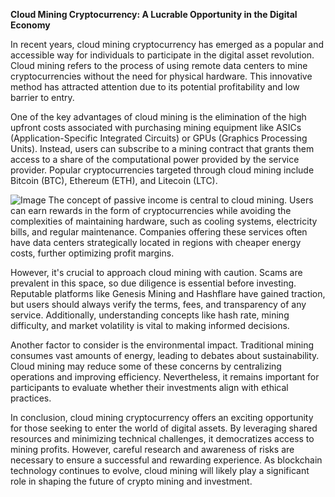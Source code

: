 **Cloud Mining Cryptocurrency: A Lucrable Opportunity in the Digital Economy**

In recent years, cloud mining cryptocurrency has emerged as a popular and accessible way for individuals to participate in the digital asset revolution. Cloud mining refers to the process of using remote data centers to mine cryptocurrencies without the need for physical hardware. This innovative method has attracted attention due to its potential profitability and low barrier to entry.

One of the key advantages of cloud mining is the elimination of the high upfront costs associated with purchasing mining equipment like ASICs (Application-Specific Integrated Circuits) or GPUs (Graphics Processing Units). Instead, users can subscribe to a mining contract that grants them access to a share of the computational power provided by the service provider. Popular cryptocurrencies targeted through cloud mining include Bitcoin (BTC), Ethereum (ETH), and Litecoin (LTC).


![Image](https://github.com/user-attachments/assets/31692037-0104-4703-abd1-696b6a7dd41b)
The concept of passive income is central to cloud mining. Users can earn rewards in the form of cryptocurrencies while avoiding the complexities of maintaining hardware, such as cooling systems, electricity bills, and regular maintenance. Companies offering these services often have data centers strategically located in regions with cheaper energy costs, further optimizing profit margins.

However, it's crucial to approach cloud mining with caution. Scams are prevalent in this space, so due diligence is essential before investing. Reputable platforms like Genesis Mining and Hashflare have gained traction, but users should always verify the terms, fees, and transparency of any service. Additionally, understanding concepts like hash rate, mining difficulty, and market volatility is vital to making informed decisions.

Another factor to consider is the environmental impact. Traditional mining consumes vast amounts of energy, leading to debates about sustainability. Cloud mining may reduce some of these concerns by centralizing operations and improving efficiency. Nevertheless, it remains important for participants to evaluate whether their investments align with ethical practices.

In conclusion, cloud mining cryptocurrency offers an exciting opportunity for those seeking to enter the world of digital assets. By leveraging shared resources and minimizing technical challenges, it democratizes access to mining profits. However, careful research and awareness of risks are necessary to ensure a successful and rewarding experience. As blockchain technology continues to evolve, cloud mining will likely play a significant role in shaping the future of crypto mining and investment.